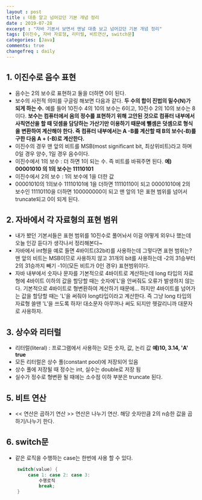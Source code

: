 ```yaml
---
layout : post
title : 대충 알고 넘어갔던 기본 개념 정리 
date : 2019-07-28
excerpt : "자바 기본서 보면서 맨날 대충 보고 넘어갔던 기본 개념 정리"
tags: [이진수, 자바 자료형, 리터럴, 비트연산, switch문]
categories: [Java]
comments: true
changefreq : daily
---
```




## 1. 이진수로 음수 표현 

- 음수는 2의 보수로 표현하고 둘을 더하면 0이 된다. 
- 보수의 사전적 의미를 구글링 해보면 다음과 같다. **두 수의 합이 진법의 밑수(N)가 되게 하는 수.** 예를 들어 10진수 4의 10의 보수는 6이고, 10진수 2의 10의 보수는 8이다. **보수는 컴퓨터에서 음의 정수를 표현하기 위해 고안된 것으로 컴퓨터 내부에서 사칙연산을 할 때 덧셈을 담당하는 가산기만 이용하기 때문에 뺄셈은 덧셈으로 형식을 변환하여 계산해야 한다. 즉 컴퓨터 내부에서는 A -B를 계산할 때 B의 보수(-B)를 구한 다음 A + (-B)로 계산한다.** 
- 이진수의 경우 맨 앞의 비트를 MSB(most significant bit, 최상위비트)라고 하며 0일 경우 양수, 1일 경우 음수이다.
- 이진수에서 1의 보수 : 더 하면 1이 되는 수. 즉 비트를 바꿔주면 된다. **예) 00001010 의 1의 보수는 11110101** 
- 이진수에서 2의 보수 : 1의 보수에 1을 더한 값 
- 00001010의 1의보수 11110101에 1을 더하면 11110110이 되고 00001010에 2의 보수인 11110110을 더하면 100000000이 되고 맨 앞의 1은 표현 범위를 넘어서 truncate되고 0이 되게 된다.  

## 2. 자바에서 각 자료형의 표현 범위 

- 내가 봤던 기본서들은 표현 범위를 10진수로 풀어놔서 이걸 어떻게 외우나 했는데 오늘 인강 듣다가 생각나서 정리해본다~
- 자바에서 int형을 예로 들면 4바이트(32bit)를 사용하는데 그렇다면 표현 범위는? 맨 앞의 비트는 MSB이므로 사용하지 않고 31개의 bit를 사용하는데 -2의 31승부터 2의 31승까지 빼기 -1이(모든 비트가 0인 경우) 표현범위이다.
- 자바 내부에서 숫자나 문자를 기본적으로 4바이트로 계산하는데 long 타입의 자료형에 4바이트 이하의 값을 할당할 때는 숫자에'L'을 안써줘도 오류가 발생하지 않는다. 기본적으로 4바이트로 형변환하여 계산하기 때문에... 하지만 4바이트를 넘어가는 값을 할당할 때는 'L'을 써줘야 long타입이라고 계산한다. 즉 그냥 long 타입의 자료형 쓸땐 'L'을 쓰도록 하자! 대소문자 아무꺼나 써도 되지만 헷갈리니까 대문자로 사용하자.

## 3. 상수와 리터럴 

- 리터럴(literal) : 프로그램에서 사용하는 모든 숫자, 값, 논리 값 **예)10, 3.14, 'A' true**
- 모든 리터럴은 상수 풀(constant pool)에 저장되어 있음
- 상수 풀에 저장될 때 정수는 int, 실수는 double로 저장 됨 
- 실수가 정수로 형변환 될 때에는 소수점 이하 부분은 truncate 된다.

## 5. 비트 연산 

- << 연산은 곱하기 연산 >> 연산은 나누기 연산. 해당 숫자만큼 2의 n승한 값을 곱하기/나누기 한다.

## 6. switch문

- 같은 로직을 수행하는 case는 한번에 사용 할 수 있다. 
~~~ java
    switch(value) {
        case 1: case 2: case 3:
            수행로직
            break;
    }
~~~
